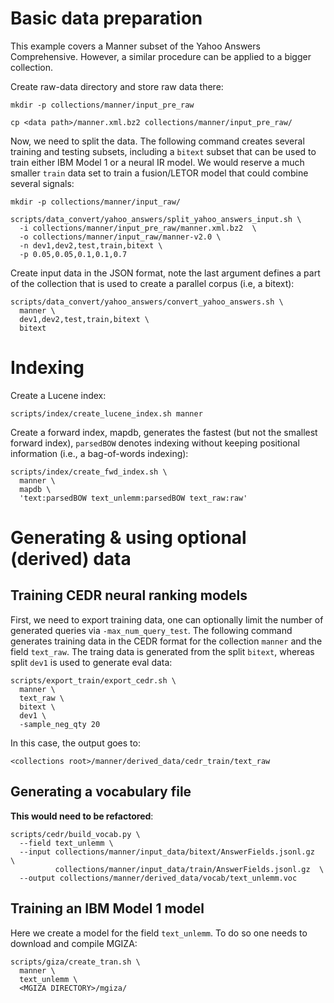 # Basic data preparation
This example covers a Manner subset of the Yahoo Answers Comprehensive.
However, a similar procedure can be applied to a bigger collection.


Create raw-data directory and store raw data there:
```
mkdir -p collections/manner/input_pre_raw

cp <data path>/manner.xml.bz2 collections/manner/input_pre_raw/
```

Now, we need to split the data. The following command creates  several
training and testing subsets, including a ``bitext`` subset that can
be used to train either IBM Model 1 or a neural IR model. 
We would reserve a much smaller ``train`` data set to train
a fusion/LETOR model that could combine several signals:
```
mkdir -p collections/manner/input_raw/

scripts/data_convert/yahoo_answers/split_yahoo_answers_input.sh \
  -i collections/manner/input_pre_raw/manner.xml.bz2  \
  -o collections/manner/input_raw/manner-v2.0 \
  -n dev1,dev2,test,train,bitext \
  -p 0.05,0.05,0.1,0.1,0.7
```


Create input data in the JSON format, note the last argument defines a 
part of the collection that is used to create a parallel corpus (i.e,
a bitext):
```
scripts/data_convert/yahoo_answers/convert_yahoo_answers.sh \
  manner \
  dev1,dev2,test,train,bitext \
  bitext
```

# Indexing
Create a Lucene index:
```
scripts/index/create_lucene_index.sh manner
```


Create a forward index, mapdb, generates the fastest (but not the
smallest forward index), ``parsedBOW`` denotes 
indexing without keeping positional information (i.e.,
a bag-of-words indexing):
```
scripts/index/create_fwd_index.sh \
  manner \
  mapdb \
  'text:parsedBOW text_unlemm:parsedBOW text_raw:raw'
```

# Generating & using optional (derived) data


## Training CEDR neural ranking models

First, we need to export training data, one can optionally limit the number of
generated queries via `-max_num_query_test`. The following command
generates training data in the CEDR format for the collection `manner`
and the field `text_raw`. The traing data is generated from the split `bitext`, 
whereas split `dev1` is used to generate eval data:
```
scripts/export_train/export_cedr.sh \
  manner \
  text_raw \
  bitext \
  dev1 \
  -sample_neg_qty 20
```
In this case, the output goes to:
```
<collections root>/manner/derived_data/cedr_train/text_raw
```

## Generating a vocabulary file

**This would need to be refactored**:

```
scripts/cedr/build_vocab.py \
  --field text_unlemm \
  --input collections/manner/input_data/bitext/AnswerFields.jsonl.gz  \
          collections/manner/input_data/train/AnswerFields.jsonl.gz  \
  --output collections/manner/derived_data/vocab/text_unlemm.voc 
```

## Training an IBM Model 1 model

Here we create a model for the field ```text_unlemm```. To do
so one needs to download and compile MGIZA:
```
scripts/giza/create_tran.sh \
  manner \
  text_unlemm \
  <MGIZA DIRECTORY>/mgiza/
```





